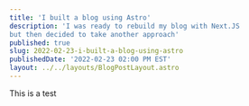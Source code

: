 ```yaml
---
title: 'I built a blog using Astro'
description: 'I was ready to rebuild my blog with Next.JS
but then decided to take another approach'
published: true
slug: 2022-02-23-i-built-a-blog-using-astro
publishedDate: '2022-02-23 02:00 PM EST'
layout: ../../layouts/BlogPostLayout.astro
---
```


This is a test
